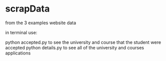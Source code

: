 # scrapData

from the 3 examples website data

in terminal use:

python accepted.py              to see the university and course that the student were accepted
python details.py               to see all of the university and courses applications
